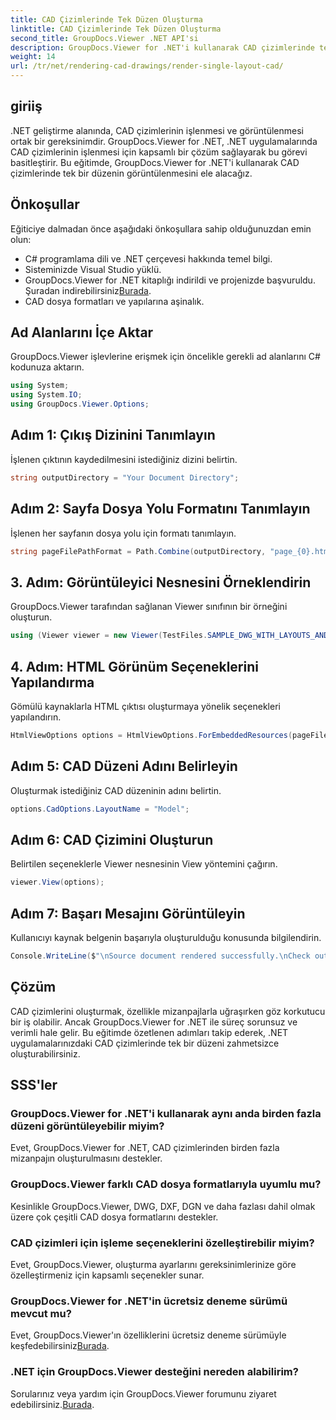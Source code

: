 ```yaml
---
title: CAD Çizimlerinde Tek Düzen Oluşturma
linktitle: CAD Çizimlerinde Tek Düzen Oluşturma
second_title: GroupDocs.Viewer .NET API'si
description: GroupDocs.Viewer for .NET'i kullanarak CAD çizimlerinde tek mizanpajın nasıl oluşturulacağını öğrenin. .NET uygulamalarınızla kusursuz entegrasyon için kolay adımlar.
weight: 14
url: /tr/net/rendering-cad-drawings/render-single-layout-cad/
---
```

## giriiş
.NET geliştirme alanında, CAD çizimlerinin işlenmesi ve görüntülenmesi ortak bir gereksinimdir. GroupDocs.Viewer for .NET, .NET uygulamalarında CAD çizimlerinin işlenmesi için kapsamlı bir çözüm sağlayarak bu görevi basitleştirir. Bu eğitimde, GroupDocs.Viewer for .NET'i kullanarak CAD çizimlerinde tek bir düzenin görüntülenmesini ele alacağız.
## Önkoşullar
Eğiticiye dalmadan önce aşağıdaki önkoşullara sahip olduğunuzdan emin olun:
- C# programlama dili ve .NET çerçevesi hakkında temel bilgi.
- Sisteminizde Visual Studio yüklü.
-  GroupDocs.Viewer for .NET kitaplığı indirildi ve projenizde başvuruldu. Şuradan indirebilirsiniz[Burada](https://releases.groupdocs.com/viewer/net/).
- CAD dosya formatları ve yapılarına aşinalık.

## Ad Alanlarını İçe Aktar
GroupDocs.Viewer işlevlerine erişmek için öncelikle gerekli ad alanlarını C# kodunuza aktarın.

```csharp
using System;
using System.IO;
using GroupDocs.Viewer.Options;
```

## Adım 1: Çıkış Dizinini Tanımlayın
İşlenen çıktının kaydedilmesini istediğiniz dizini belirtin.
```csharp
string outputDirectory = "Your Document Directory";
```
## Adım 2: Sayfa Dosya Yolu Formatını Tanımlayın
İşlenen her sayfanın dosya yolu için formatı tanımlayın.
```csharp
string pageFilePathFormat = Path.Combine(outputDirectory, "page_{0}.html");
```
## 3. Adım: Görüntüleyici Nesnesini Örneklendirin
GroupDocs.Viewer tarafından sağlanan Viewer sınıfının bir örneğini oluşturun.
```csharp
using (Viewer viewer = new Viewer(TestFiles.SAMPLE_DWG_WITH_LAYOUTS_AND_LAYERS))
```
## 4. Adım: HTML Görünüm Seçeneklerini Yapılandırma
Gömülü kaynaklarla HTML çıktısı oluşturmaya yönelik seçenekleri yapılandırın.
```csharp
HtmlViewOptions options = HtmlViewOptions.ForEmbeddedResources(pageFilePathFormat);
```
## Adım 5: CAD Düzeni Adını Belirleyin
Oluşturmak istediğiniz CAD düzeninin adını belirtin.
```csharp
options.CadOptions.LayoutName = "Model";
```
## Adım 6: CAD Çizimini Oluşturun
Belirtilen seçeneklerle Viewer nesnesinin View yöntemini çağırın.
```csharp
viewer.View(options);
```
## Adım 7: Başarı Mesajını Görüntüleyin
Kullanıcıyı kaynak belgenin başarıyla oluşturulduğu konusunda bilgilendirin.
```csharp
Console.WriteLine($"\nSource document rendered successfully.\nCheck output in {outputDirectory}.");
```

## Çözüm
CAD çizimlerini oluşturmak, özellikle mizanpajlarla uğraşırken göz korkutucu bir iş olabilir. Ancak GroupDocs.Viewer for .NET ile süreç sorunsuz ve verimli hale gelir. Bu eğitimde özetlenen adımları takip ederek, .NET uygulamalarınızdaki CAD çizimlerinde tek bir düzeni zahmetsizce oluşturabilirsiniz.
## SSS'ler
### GroupDocs.Viewer for .NET'i kullanarak aynı anda birden fazla düzeni görüntüleyebilir miyim?
Evet, GroupDocs.Viewer for .NET, CAD çizimlerinden birden fazla mizanpajın oluşturulmasını destekler.
### GroupDocs.Viewer farklı CAD dosya formatlarıyla uyumlu mu?
Kesinlikle GroupDocs.Viewer, DWG, DXF, DGN ve daha fazlası dahil olmak üzere çok çeşitli CAD dosya formatlarını destekler.
### CAD çizimleri için işleme seçeneklerini özelleştirebilir miyim?
Evet, GroupDocs.Viewer, oluşturma ayarlarını gereksinimlerinize göre özelleştirmeniz için kapsamlı seçenekler sunar.
### GroupDocs.Viewer for .NET'in ücretsiz deneme sürümü mevcut mu?
 Evet, GroupDocs.Viewer'ın özelliklerini ücretsiz deneme sürümüyle keşfedebilirsiniz[Burada](https://releases.groupdocs.com/).
### .NET için GroupDocs.Viewer desteğini nereden alabilirim?
 Sorularınız veya yardım için GroupDocs.Viewer forumunu ziyaret edebilirsiniz.[Burada](https://forum.groupdocs.com/c/viewer/9).